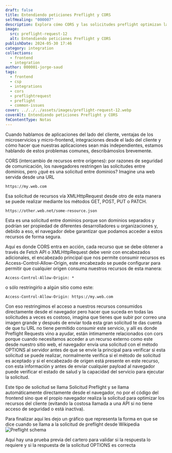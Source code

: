 ```yaml
---
draft: false
title: Entendiendo peticiones Preflight y CORS
selfHealing: "000007"
description: Explora cómo CORS y las solicitudes preflight optimizan la seguridad y el acceso a recursos en aplicaciones web modernas.
image:
  src: preflight-request-12
  alt: Entendiendo peticiones Preflight y CORS
publishDate: 2024-05-30 17:46
category: integration
collections:
  - frontend
  - integration
author: 000001-jorge-saud
tags:
  - frontend
  - csp
  - integrations
  - cors
  - preflightrequest
  - preflight
  - common-issues
cover: ../../../assets/images/preflight-request-12.webp
coverAlt: Entendiendo peticiones Preflight y CORS
fmContentType: Notas
---
```


Cuando hablamos de aplicaciones del lado del cliente, ventajas de los microservicios y micro-frontend, integraciones desde el lado del cliente y cómo hacer que nuestras aplicaciones sean más independientes, estamos hablando de estos problemas comunes, describámoslos brevemente.

CORS (intercambio de recursos entre orígenes): por razones de seguridad de comunicación, los navegadores restringen las solicitudes entre dominios, pero ¿qué es una solicitud entre dominios? Imagine una web servida desde una URL

`https://my.web.com`

Esa solicitud de recursos vía XMLHttpRequest desde otro de esta manera se puede realizar mediante los métodos GET, POST, PUT o PATCH.

`https://other.web.net/some-resource.json`

Esta es una solicitud entre dominios porque son dominios separados y podrían ser propiedad de diferentes desarrolladores u organizaciones y, debido a eso, el navegador debe garantizar que podamos acceder a estos recursos de forma segura.

Aquí es donde CORS entra en acción, cada recurso que se debe obtener a través de Fetch API o XMLHttpRequest debe venir con encabezados adicionales, el encabezado principal que nos permite consumir recursos es Access-Control-Allow-Origin, este encabezado se puede configurar para permitir que cualquier origen consuma nuestros recursos de esta manera:

`Access-Control-Allow-Origin: *`

o sólo restringirlo a algún sitio como este:

`Access-Control-Allow-Origin: https://my.web.com`

Con eso restringimos el acceso a nuestros recursos consumidos directamente desde el navegador pero hacer que suceda en todas las solicitudes a veces es costoso, imagina que tienes que subir por correo una imagen grande y después de enviar toda esta gran solicitud te das cuenta de que tu URL no tiene permitido consumir este servicio, y allí es donde Preflight Requests vino a ayudar, están íntimamente relacionados con cors porque cuando necesitamos acceder a un recurso externo como este desde nuestro sitio web, el navegador envía una solicitud con el método OPTIONS al servidor antes de que se envíe la principal para verificar si esta solicitud se puede realizar, normalmente verifica si el método de solicitud es aceptado y si el encabezado de origen está presente en este recurso, con esta información y antes de enviar cualquier payload al navegador puede verificar el estado de salud y la capacidad del servicio para ejecutar la solicitud.

Este tipo de solicitud se llama Solicitud Preflight y se llama automáticamente directamente desde el navegador, no por el código del frontend sino que el propio navegador realiza la solicitud para optimizar los recursos del cliente (evitando la costosa llamada a una API si no tiene acceso de seguridad o está inactiva).

Para finalizar aquí les dejo un gráfico que representa la forma en que se dice cuando se llama a la solicitud de preflight desde Wikipedia![Preflight schema](https://res.cloudinary.com/giorgiosaud/image/upload/f_auto/q_auto/ar_1.0,c_auto,g_auto/v1/notebook-posts/preflight-request-12?_a=DATAdtIIZAA0)

Aquí hay una prueba previa del cartero para validar si la respuesta lo requiere y si la respuesta de la solicitud OPTIONS es correcta

<script src="https://gist.github.com/Giorgiosaud/b01d2da46090f35ebbac533f1f0959b8.js"></script>
